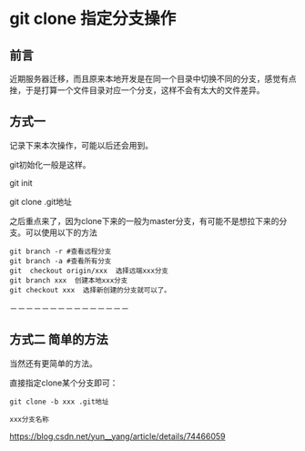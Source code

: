 # git clone 指定分支操作

##  前言

近期服务器迁移，而且原来本地开发是在同一个目录中切换不同的分支，感觉有点挫，于是打算一个文件目录对应一个分支，这样不会有太大的文件差异。

## 方式一

记录下来本次操作，可能以后还会用到。

git初始化一般是这样。

git init 

git clone .git地址

之后重点来了，因为clone下来的一般为master分支，有可能不是想拉下来的分支。可以使用以下的方法

```
git branch -r #查看远程分支
git branch -a #查看所有分支
git  checkout origin/xxx  选择远端xxx分支
git branch xxx  创建本地xxx分支
git checkout xxx  选择新创建的分支就可以了。
```

－－－－－－－－－－－－－－－

## 方式二 简单的方法

当然还有更简单的方法。

直接指定clone某个分支即可：

```
git clone -b xxx .git地址

xxx分支名称
```







https://blog.csdn.net/yun__yang/article/details/74466059